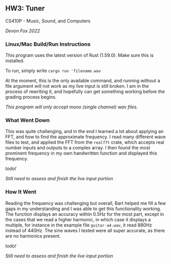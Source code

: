 ## HW3: Tuner

CS410P - Music, Sound, and Computers

*Devon Fox 2022*
### Linux/Mac Build/Run Instructions

This program uses the latest version of Rust (1.59.0).  Make sure this is installed.

To run, simply write `cargo run 'filename.wav`

At the moment, this is the only available command, and running without a file argument will not work as my live input is still broken.  I am in the process of rewriting it, and hopefully can get something working before the grading process begins.

*This program will only accept mono (single channel) wav files.*

### What Went Down

This was quite challenging, and in the end I learned a lot about applying an FFT, and how to find the approximate frequency.  I read many different wave files to test, and applied the FFT from the `realfft` crate, which accepts real number inputs and outputs to a complex array.  I then found the most prominent frequency in my own handwritten function and displayed this frequency. 

*todo!*

*Still need to assess and finish the live input portion*

###  How It Went

Reading the frequency was challenging but overall, Bart helped me fill a few gaps in my understanding and I was able to get this functionality working.  The function displays an accuracy within 0.5Hz for the most part, except in the cases that we read a higher harmonic, in which case it displays a multiple, for instance in the example file `guitar-a4.wav`, it read 880Hz instead of 440Hz.  The sine waves I tested were all super accurate, as there are no harmonics present.

*todo!*

*Still need to assess and finish the live input portion*
